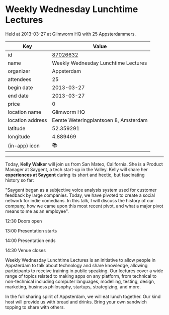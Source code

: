 # Weekly Wednesday Lunchtime Lectures
Held at 2013-03-27 at Glimworm HQ with 25 Appsterdammers.
        
|Key|Value
|---|---|
|id|[87026632](https://www.meetup.com/appsterdam/events/87026632/)|
|name|Weekly Wednesday Lunchtime Lectures|
|organizer|Appsterdam|
|attendees|25|
|begin date|2013-03-27|
|end date|2013-03-27|
|price|0|
|location name|Glimworm HQ|
|location address|Eerste Weteringplantsoen 8, Amsterdam|
|latitude|52.359291|
|longitude|4.889469|
|(in-app) icon|📚|

---

Today, **Kelly Walker** will join us from San Mateo, California. She is a Product Manager at Saygent, a tech start-up in the Valley. Kelly will share her **experiences at Saygent** during its short and hectic, but fascinating history so far:

"Saygent began as a subjective voice analysis system used for customer feedback by large companies. Today, we have pivoted to create a social network for indie comedians. In this talk, I will discuss the history of our company, how we came upon this most recent pivot, and what a major pivot means to me as an employee".

12:30 Doors open

13:00 Presentation starts

14:00 Presentation ends

14:30 Venue closes

Weekly Wednesday Lunchtime Lectures is an initiative to allow people in Appsterdam to talk about technology and share knowledge, allowing participants to receive training in public speaking. Our lectures cover a wide range of topics related to making apps on any platform, from technical to non-technical including computer languages, modelling, testing, design, marketing, business philosophy, startups, strategizing, and more.

In the full sharing spirit of Appsterdam, we will eat lunch together. Our kind host will provide us with bread and drinks. Bring your own sandwich topping to share with others.


